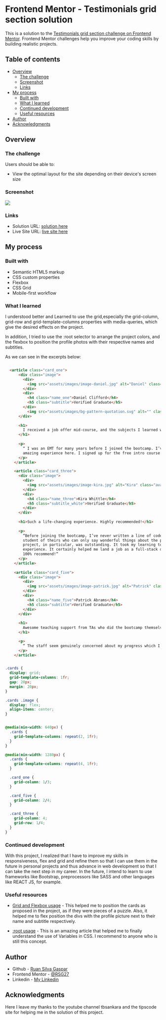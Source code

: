 # Frontend Mentor - Testimonials grid section solution

This is a solution to the [Testimonials grid section challenge on Frontend Mentor](https://www.frontendmentor.io/challenges/testimonials-grid-section-Nnw6J7Un7). Frontend Mentor challenges help you improve your coding skills by building realistic projects. 

## Table of contents

- [Overview](#overview)
  - [The challenge](#the-challenge)
  - [Screenshot](#screenshot)
  - [Links](#links)
- [My process](#my-process)
  - [Built with](#built-with)
  - [What I learned](#what-i-learned)
  - [Continued development](#continued-development)
  - [Useful resources](#useful-resources)
- [Author](#author)
- [Acknowledgments](#acknowledgments)

## Overview

### The challenge

Users should be able to:

- View the optimal layout for the site depending on their device's screen size

### Screenshot

![](.assets/images/screenshot.png)

### Links

- Solution URL: [solution here](https://your-solution-url.com)
- Live Site URL: [live site here](https://grid-testimonials-e2416c.netlify.app)

## My process

### Built with

- Semantic HTML5 markup
- CSS custom properties
- Flexbox
- CSS Grid
- Mobile-first workflow

### What I learned

I understood better and Learned to use the grid,especially the grid-column, grid-row and grid-template-columns properties with media-queries, which give the desired effects on the project. 

In addition, I tried to use the :root selector to arrange the project colors, and the flexbox to position the profile photos with their respective names and
subtitles.

As we can see in the excerpts below:

```html

  <article class="card_one">
      <div class="image">
        <div>
          <img src="assets/images/image-daniel.jpg" alt="Daniel" class="avatar">
        </div> 
        <div>
          <h4 class="name_one">Daniel Clifford</h4>
          <h5 class="subtitle">Verified Graduate</h5>
        </div> 
          <img src="assets/images/bg-pattern-quotation.svg" alt="" class="quotes">
      </div>
      
      <h1>
        I received a job offer mid-course, and the subjects I learned were current, if not more so, in the company I joined. I honestly feel I got every penny’s worth.
      </h1>
               
      <p>
        “ I was an EMT for many years before I joined the bootcamp. I’ve      been  looking to make a transition and have heard some people who had a
        amazing experience here. I signed up for the free intro course and found it incredibly fun! I enrolled shortly thereafter. The next 12 weeks was the best - and most grueling - time of my life. Since completing the course, I’ve successfully switched careers, working as a Software Engineer at a VR startup. ”
      </p>
    </article>

    <article class="card_three">
      <div class="image">
        <div>
          <img src="assets/images/image-kira.jpg" alt="Kira" class="avatar">
        </div> 
        <div>
          <h4 class="name_three">Kira Whittle</h4>
          <h5 class="subtitle_white">Verified Graduate</h5>  
        </div>
      </div>
         
      <h1>Such a life-changing experience. Highly recommended!</h1>
   
      <p>
        “Before joining the bootcamp, I’ve never written a line of code. I    needed some structure from professionals who can help me learn programming step by step. I was encouraged to enroll by a former 
        student of theirs who can only say wonderful things about the program. The entire curriculum and staff did not disappoint. They were very hands-on and I never had to wait long for assistance. The agile team 
        project, in particular, was outstanding. It took my learning to the next level in a way that no tutorial could ever have. In fact, I’ve often referred to it during interviews as an example of my developent
        experience. It certainly helped me land a job as a full-stack developer after receiving multiple offers. 
        100% recommend!”
      </p>
    </article>
    
    <article class="card_five">
      <div class="image">
        <div>
          <img src="assets/images/image-patrick.jpg" alt="Patrick" class="avatar">
        </div>
        <div>
          <h4 class="name_five">Patrick Abrams</h4>
          <h5 class="subtitle">Verified Graduate</h5>
        </div>
      </div>
           
      <h1>
        Awesome teaching support from TAs who did the bootcamp themselves. Getting guidance from them and learning from their experiences was easy.
      </h1>

      <p>
        “ The staff seem genuinely concerned about my progress which I find really refreshing. The program gave me the confidence necessary to be able to go out in the world and present myself as a capable junior developer. The standard is above the rest. You will get the personal attention you need from an incredible community of smart and amazing people.”
      </p>
    </article>   
```

```css

.cards {
  display: grid;
  grid-template-columns: 1fr;
  gap: 20px;
  margin: 20px;
}

.cards .image {
  display: flex;
  align-items: center;
}


@media(min-width: 640px) {
  .cards {
    grid-template-columns: repeat(2, 1fr);
  }
}

@media(min-width: 1280px) {
  .cards {
    grid-template-columns: repeat(4, 1fr);
  }

  .card_one {
    grid-column: 1/3;
  }

  .card_five {
    grid-column: 2/4;
  }

  .card_three {
    grid-column: 4;
    grid-row: 1/4;
  }
}
```
### Continued development

With this project, I realized that I have to improve my skills in responsiveness, flex and grid and refine them so that I can use them in the future in personal projects and thus advance in web development so that I can take the next step in my career. In the future, I intend to learn to use frameworks like Bootstrap, preprocessors like SASS and other languages ​​like REACT JS, for example.


### Useful resources

- [Grid and Flexbox usage](https://www.youtube.com/watch?v=RCBdm4YTVpQ) - This helped me to position the cards as proposed in the project, as if they were pieces of a puzzle. Also, it helped me to flex position the divs with the profile picture next to their name and subtitle respectively.

- [:root usage](https://tipscode.com.br/variaveis-css-um-guia-basico-de-como-criar) - This is an amazing article that helped me to finally understand the use of Variables in CSS. I recommend to anyone who is still this concept.


## Author

- Github - [Ruan Silva Gaspar](https://github.com/RSG27)
- Frontend Mentor - [@RSG27](https://www.frontendmentor.io/profile/RSG27)
- Linkedin - [My Linkedin](https://www.linkedin.com/in/ruan-silva-gaspar-a13a89226/)

## Acknowledgments

Here I leave my thanks to the youtube channel tbsankara and the tipscode site for helping me in the solution of this project.
